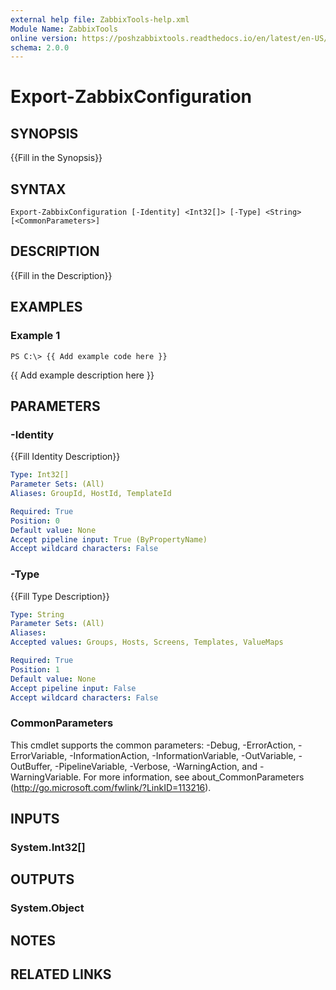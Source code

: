 ```yaml
---
external help file: ZabbixTools-help.xml
Module Name: ZabbixTools
online version: https://poshzabbixtools.readthedocs.io/en/latest/en-US/Disconnect-ZabbixServer
schema: 2.0.0
---
```


# Export-ZabbixConfiguration

## SYNOPSIS
{{Fill in the Synopsis}}

## SYNTAX

```
Export-ZabbixConfiguration [-Identity] <Int32[]> [-Type] <String> [<CommonParameters>]
```

## DESCRIPTION
{{Fill in the Description}}

## EXAMPLES

### Example 1
```
PS C:\> {{ Add example code here }}
```

{{ Add example description here }}

## PARAMETERS

### -Identity
{{Fill Identity Description}}

```yaml
Type: Int32[]
Parameter Sets: (All)
Aliases: GroupId, HostId, TemplateId

Required: True
Position: 0
Default value: None
Accept pipeline input: True (ByPropertyName)
Accept wildcard characters: False
```

### -Type
{{Fill Type Description}}

```yaml
Type: String
Parameter Sets: (All)
Aliases:
Accepted values: Groups, Hosts, Screens, Templates, ValueMaps

Required: True
Position: 1
Default value: None
Accept pipeline input: False
Accept wildcard characters: False
```

### CommonParameters
This cmdlet supports the common parameters: -Debug, -ErrorAction, -ErrorVariable, -InformationAction, -InformationVariable, -OutVariable, -OutBuffer, -PipelineVariable, -Verbose, -WarningAction, and -WarningVariable. For more information, see about_CommonParameters (http://go.microsoft.com/fwlink/?LinkID=113216).

## INPUTS

### System.Int32[]
## OUTPUTS

### System.Object
## NOTES

## RELATED LINKS
